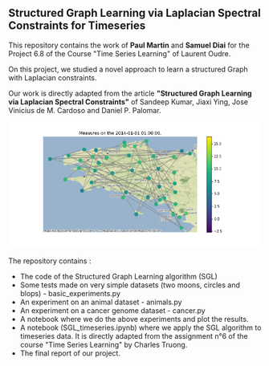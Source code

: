 ## Structured Graph Learning via Laplacian Spectral Constraints for Timeseries

This repository contains the work of **Paul Martin** and **Samuel Diai** for the Project 6.8 of the Course "Time Series Learning" of Laurent Oudre.

On this project, we studied a novel approach to learn a structured Graph with Laplacian constraints.

Our work is directly adapted from the article **"Structured Graph Learning via Laplacian Spectral
Constraints"** of Sandeep Kumar, Jiaxi Ying, Jose Vinicius de M. Cardoso and Daniel P. Palomar.

![alt text](https://github.com/SamuelDiai/SGL/blob/master/timeseries_graph.gif "Logo Title Text 1")

The repository contains : 
* The code of the Structured Graph Learning algorithm (SGL)
* Some tests made on very simple datasets (two moons, circles and blops) - basic_experiments.py
* An experiment on an animal dataset - animals.py
* An experiment on a cancer genome dataset - cancer.py
* A notebook where we do the above experiments and plot the results.
* A notebook (SGL_timeseries.ipynb) where we apply the SGL algorithm to timeseries data. It is directly adapted from the assignment n°6 of the course "Time Series Learning" by Charles Truong.
* The final report of our project.
